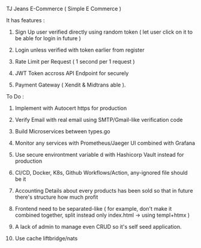 TJ Jeans E-Commerce ( Simple E Commerce )

It has features :

1. Sign Up user verified directly using random token ( let user click on it to be able for login in future )

2. Login unless verified with token earlier from register

3. Rate Limit per Request ( 1 second per 1 request )

4. JWT Token accross API Endpoint for securely

5. Payment Gateway ( Xendit & Midtrans able ).


To Do :

1. Implement with Autocert https for production

2. Verify Email with real email using SMTP/Gmail-like verification code

3. Build Microservices between types.go

4. Monitor any services with Prometheus/Jaeger UI combined with Grafana

5. Use secure environtment variable d with Hashicorp Vault instead for production 

6. CI/CD, Docker, K8s, Github Workflows/Action, any-ignored file should be it

7. Accounting Details about every products has been sold so that in future there's structure how much profit

8. Frontend need to be separated-like ( for example, don't make it combined together, split instead only index.html -> using templ+htmx )

9. A lack of admin to manage even CRUD so it's self seed application.

10. Use cache liftbridge/nats



